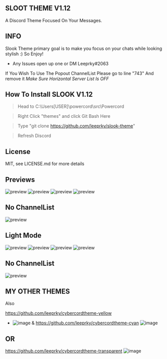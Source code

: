 ## SLOOT THEME V1.12
A Discord Theme Focused On Your Messages.

## INFO

Slook Theme primary goal is to make you focus on your chats while looking stylish :)
So Enjoy!
- Any Issues open up one or DM Leeprky#2063

If You Wish To Use The Popout ChannelList Please go to line "743" And remove it
*Make Sure Horizontal Server List Is OFF*

## How To Install SLOOK V1.12

> Head to C:\Users\[USER]\powercord\src\Powercord

> Right Click "themes" and click Git Bash Here

> Type "git clone https://github.com/leeprky/slook-theme"

> Refresh Discord

## License

MIT, see LICENSE.md for more details

## Previews

![preview](./previews/preview1.png)
![preview](./previews/preview2.png)
![preview](./previews/preview3.jpg)
![preview](./previews/preview4.jpg)
## No ChannelList
![preview](./previews/preview5.png)

## Light Mode
![preview](./previews/preview1.1.png)
![preview](./previews/preview1.2.png)
![preview](./previews/preview1.3.png)
![preview](./previews/preview1.4.png)
## No ChannelList
![preview](./previews/preview1.5.png)

## MY OTHER THEMES

Also 

https://github.com/leeprky/cybercordtheme-yellow
- ![image](https://user-images.githubusercontent.com/71296232/112064691-47557600-8b5b-11eb-95ad-ada1f0e7f413.png)
&
https://github.com/leeprky/cybercordtheme-cyan
![image](https://user-images.githubusercontent.com/71296232/112064701-4c1a2a00-8b5b-11eb-92d2-2e36a48d4f59.png)

## OR
https://github.com/leeprky/cybercordtheme-transparent
![image](https://user-images.githubusercontent.com/71296232/112064718-54726500-8b5b-11eb-8c79-7e960458a152.png)

